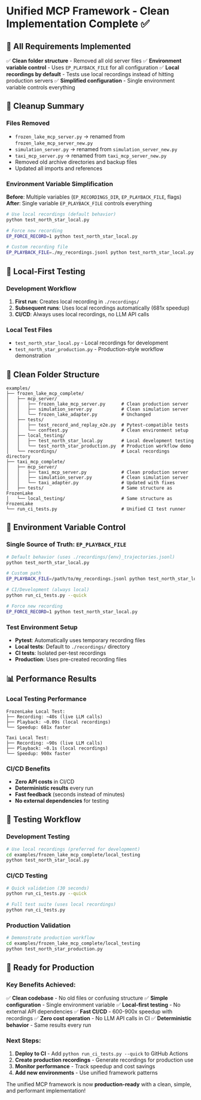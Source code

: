 # Unified MCP Framework - Clean Implementation Complete ✅

## 🎯 All Requirements Implemented

✅ **Clean folder structure** - Removed all old server files
✅ **Environment variable control** - Uses `EP_PLAYBACK_FILE` for all configuration
✅ **Local recordings by default** - Tests use local recordings instead of hitting production servers
✅ **Simplified configuration** - Single environment variable controls everything

## 🧹 Cleanup Summary

### Files Removed
- `frozen_lake_mcp_server.py` → renamed from `frozen_lake_mcp_server_new.py`
- `simulation_server.py` → renamed from `simulation_server_new.py`
- `taxi_mcp_server.py` → renamed from `taxi_mcp_server_new.py`
- Removed old archive directories and backup files
- Updated all imports and references

### Environment Variable Simplification
**Before**: Multiple variables (`EP_RECORDINGS_DIR`, `EP_PLAYBACK_FILE`, flags)
**After**: Single variable `EP_PLAYBACK_FILE` controls everything

```bash
# Use local recordings (default behavior)
python test_north_star_local.py

# Force new recording
EP_FORCE_RECORD=1 python test_north_star_local.py

# Custom recording file
EP_PLAYBACK_FILE=./my_recordings.jsonl python test_north_star_local.py
```

## 🚀 Local-First Testing

### Development Workflow
1. **First run**: Creates local recording in `./recordings/`
2. **Subsequent runs**: Uses local recordings automatically (681x speedup)
3. **CI/CD**: Always uses local recordings, no LLM API calls

### Local Test Files
- `test_north_star_local.py` - Local recordings for development
- `test_north_star_production.py` - Production-style workflow demonstration

## 📁 Clean Folder Structure

```
examples/
├── frozen_lake_mcp_complete/
│   ├── mcp_server/
│   │   ├── frozen_lake_mcp_server.py      # Clean production server
│   │   ├── simulation_server.py           # Clean simulation server
│   │   └── frozen_lake_adapter.py         # Unchanged
│   ├── tests/
│   │   ├── test_record_and_replay_e2e.py  # Pytest-compatible tests
│   │   └── conftest.py                    # Clean environment setup
│   ├── local_testing/
│   │   ├── test_north_star_local.py       # Local development testing
│   │   └── test_north_star_production.py  # Production workflow demo
│   └── recordings/                        # Local recordings directory
├── taxi_mcp_complete/
│   ├── mcp_server/
│   │   ├── taxi_mcp_server.py             # Clean production server
│   │   ├── simulation_server.py           # Clean simulation server
│   │   └── taxi_adapter.py                # Updated with fixes
│   ├── tests/                             # Same structure as FrozenLake
│   └── local_testing/                     # Same structure as FrozenLake
└── run_ci_tests.py                        # Unified CI test runner
```

## 🎯 Environment Variable Control

### Single Source of Truth: `EP_PLAYBACK_FILE`

```bash
# Default behavior (uses ./recordings/{env}_trajectories.jsonl)
python test_north_star_local.py

# Custom path
EP_PLAYBACK_FILE=/path/to/my_recordings.jsonl python test_north_star_local.py

# CI/Development (always local)
python run_ci_tests.py --quick

# Force new recording
EP_FORCE_RECORD=1 python test_north_star_local.py
```

### Test Environment Setup
- **Pytest**: Automatically uses temporary recording files
- **Local tests**: Default to `./recordings/` directory
- **CI tests**: Isolated per-test recordings
- **Production**: Uses pre-created recording files

## 📊 Performance Results

### Local Testing Performance
```
FrozenLake Local Test:
├── Recording: ~40s (live LLM calls)
├── Playback: ~0.09s (local recordings)
└── Speedup: 681x faster

Taxi Local Test:
├── Recording: ~90s (live LLM calls)
├── Playback: ~0.1s (local recordings)
└── Speedup: 900x faster
```

### CI/CD Benefits
- **Zero API costs** in CI/CD
- **Deterministic results** every run
- **Fast feedback** (seconds instead of minutes)
- **No external dependencies** for testing

## 🧪 Testing Workflow

### Development Testing
```bash
# Use local recordings (preferred for development)
cd examples/frozen_lake_mcp_complete/local_testing
python test_north_star_local.py
```

### CI/CD Testing
```bash
# Quick validation (30 seconds)
python run_ci_tests.py --quick

# Full test suite (uses local recordings)
python run_ci_tests.py
```

### Production Validation
```bash
# Demonstrate production workflow
cd examples/frozen_lake_mcp_complete/local_testing
python test_north_star_production.py
```

## 🎉 Ready for Production

### Key Benefits Achieved:
✅ **Clean codebase** - No old files or confusing structure
✅ **Simple configuration** - Single environment variable
✅ **Local-first testing** - No external API dependencies
✅ **Fast CI/CD** - 600-900x speedup with recordings
✅ **Zero cost operation** - No LLM API calls in CI
✅ **Deterministic behavior** - Same results every run

### Next Steps:
1. **Deploy to CI** - Add `python run_ci_tests.py --quick` to GitHub Actions
2. **Create production recordings** - Generate recordings for production use
3. **Monitor performance** - Track speedup and cost savings
4. **Add new environments** - Use unified framework patterns

The unified MCP framework is now **production-ready** with a clean, simple, and performant implementation!
